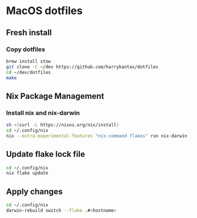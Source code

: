 # MacOS dotfiles

## Fresh install
### Copy dotfiles
```bash
brew install stow
git clone -C ~/dev https://github.com/harrykantas/dotfiles
cd ~/dev/dotfiles
make
```

## Nix Package Management
### Install nix and nix-darwin
```bash
sh <(curl -L https://nixos.org/nix/install)
cd ~/.config/nix
nix --extra-experimental-features "nix-command flakes" run nix-darwin -- switch --flake .#<hostname>
```

## Update flake lock file
```bash
cd ~/.config/nix
nix flake update
```

## Apply changes
```bash
cd ~/.config/nix
darwin-rebuild switch --flake .#<hostname>
```
